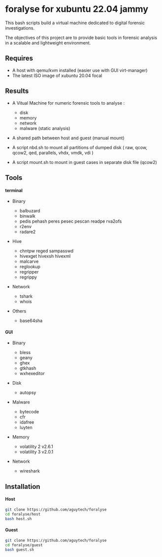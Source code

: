 # foralyse for xubuntu 22.04 jammy

This bash scripts build a virtual machine dedicated to digital forensic investigations.

The objectives of this project are to provide basic tools in forensic analysis in a scalable and lightweight environment.

## Requires

- A host with qemu/kvm installed (easier use with GUI virt-manager)
- The latest ISO image of xubuntu 20.04 focal

## Results

- A Vitual Machine for numeric forensic tools to analyse :
    - disk
    - memory
    - network
    - malware (static analysis)

- A shared path between host and guest (manual mount)
- A script nbd.sh to mount all partitions of dumped disk ( raw, qcow, qcow2, qed, parallels, vhdx, vmdk, vdi )
- A script mount.sh to mount in guest cases in separate disk file (qcow2)

## Tools

#### terminal

- Binary
    - balbuzard
    - binwalk
    - pedis pehash peres pesec pescan readpe rva2ofs
    - r2env
    - radare2

- Hive
    - chntpw reged sampasswd
    - hivexget hivexsh hivexml
    - malcarve
    - reglookup
    - regripper
    - regrippy

- Network
    - tshark
    - whois

- Others
    - base64sha

#### GUI

- Binary
    - bless
    - geany
    - ghex
    - gtkhash
    - wxhexeditor

- Disk
    - autopsy

- Malware
    - bytecode
    - cfr
    - idafree
    - luyten
 
- Memory
    - volatility 2 v2.6.1
    - volatility 3 v2.0.1

- Network
    - wireshark

## Installation

#### Host

```bash
git clone https://github.com/aguytech/foralyse
cd foralyse/host
bash host.sh
```

#### Guest

```bash
git clone https://github.com/aguytech/foralyse
cd foralyse/guest
bash guest.sh
```
